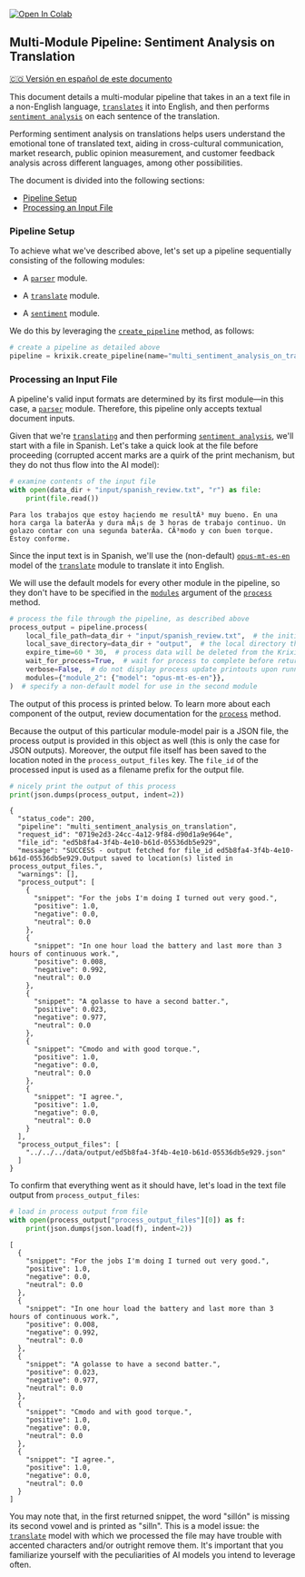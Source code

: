 <a href="https://colab.research.google.com/github/krixik-ai/krixik-docs/blob/main/docs/examples/multi_module_non_search_pipeline_examples/multi_sentiment_analysis_on_translation.ipynb" target="_parent"><img src="https://colab.research.google.com/assets/colab-badge.svg" alt="Open In Colab"/></a>

## Multi-Module Pipeline: Sentiment Analysis on Translation
[🇨🇴 Versión en español de este documento](https://krixik-docs.readthedocs.io/es-main/ejemplos/ejemplos_pipelines_multi_modulo_sin_busqueda/multi_analisis_de_sentimiento_sobre_traduccion/)

This document details a multi-modular pipeline that takes in an a text file in a non-English language, [`translates`](../../modules/ai_modules/translate_module.md) it into English, and then performs [`sentiment analysis`](../../modules/ai_modules/sentiment_module.md) on each sentence of the translation.

Performing sentiment analysis on translations helps users understand the emotional tone of translated text, aiding in cross-cultural communication, market research, public opinion measurement, and customer feedback analysis across different languages, among other possibilities.

The document is divided into the following sections:

- [Pipeline Setup](#pipeline-setup)
- [Processing an Input File](#processing-an-input-file)

### Pipeline Setup

To achieve what we've described above, let's set up a pipeline sequentially consisting of the following modules:

- A [`parser`](../../modules/support_function_modules/parser_module.md) module.

- A [`translate`](../../modules/ai_modules/translate_module.md) module.

- A [`sentiment`](../../modules/ai_modules/sentiment_module.md) module.

We do this by leveraging the [`create_pipeline`](../../system/pipeline_creation/create_pipeline.md) method, as follows:


```python
# create a pipeline as detailed above
pipeline = krixik.create_pipeline(name="multi_sentiment_analysis_on_translation", module_chain=["parser", "translate", "sentiment"])
```

### Processing an Input File

A pipeline's valid input formats are determined by its first module—in this case, a [`parser`](../../modules/support_function_modules/parser_module.md) module. Therefore, this pipeline only accepts textual document inputs.

Given that we're [`translating`](../../modules/ai_modules/translate_module.md) and then performing [`sentiment analysis`](../../modules/ai_modules/sentiment_module.md), we'll start with a file in Spanish. Let's take a quick look at the file before proceeding (corrupted accent marks are a quirk of the print mechanism, but they do not thus flow into the AI model):


```python
# examine contents of the input file
with open(data_dir + "input/spanish_review.txt", "r") as file:
    print(file.read())
```

    Para los trabajos que estoy haciendo me resultÃ³ muy bueno. En una hora carga la baterÃ­a y dura mÃ¡s de 3 horas de trabajo continuo. Un golazo contar con una segunda baterÃ­a. CÃ³modo y con buen torque. Estoy conforme.


Since the input text is in Spanish, we'll use the (non-default) [`opus-mt-es-en`](https://huggingface.co/Helsinki-NLP/opus-mt-es-en) model of the [`translate`](../../modules/ai_modules/translate_module.md) module to translate it into English.

We will use the default models for every other module in the pipeline, so they don't have to be specified in the [`modules`](../../system/parameters_processing_files_through_pipelines/process_method.md#selecting-models-via-the-modules-argument) argument of the [`process`](../../system/parameters_processing_files_through_pipelines/process_method.md) method.


```python
# process the file through the pipeline, as described above
process_output = pipeline.process(
    local_file_path=data_dir + "input/spanish_review.txt",  # the initial local filepath where the input file is stored
    local_save_directory=data_dir + "output",  # the local directory that the output file will be saved to
    expire_time=60 * 30,  # process data will be deleted from the Krixik system in 30 minutes
    wait_for_process=True,  # wait for process to complete before returning IDE control to user
    verbose=False,  # do not display process update printouts upon running code
    modules={"module_2": {"model": "opus-mt-es-en"}},
)  # specify a non-default model for use in the second module
```

The output of this process is printed below. To learn more about each component of the output, review documentation for the [`process`](../../system/parameters_processing_files_through_pipelines/process_method.md) method.

Because the output of this particular module-model pair is a JSON file, the process output is provided in this object as well (this is only the case for JSON outputs).  Moreover, the output file itself has been saved to the location noted in the `process_output_files` key.  The `file_id` of the processed input is used as a filename prefix for the output file.


```python
# nicely print the output of this process
print(json.dumps(process_output, indent=2))
```

    {
      "status_code": 200,
      "pipeline": "multi_sentiment_analysis_on_translation",
      "request_id": "0719e2d3-24cc-4a12-9f84-d90d1a9e964e",
      "file_id": "ed5b8fa4-3f4b-4e10-b61d-05536db5e929",
      "message": "SUCCESS - output fetched for file_id ed5b8fa4-3f4b-4e10-b61d-05536db5e929.Output saved to location(s) listed in process_output_files.",
      "warnings": [],
      "process_output": [
        {
          "snippet": "For the jobs I'm doing I turned out very good.",
          "positive": 1.0,
          "negative": 0.0,
          "neutral": 0.0
        },
        {
          "snippet": "In one hour load the battery and last more than 3 hours of continuous work.",
          "positive": 0.008,
          "negative": 0.992,
          "neutral": 0.0
        },
        {
          "snippet": "A golasse to have a second batter.",
          "positive": 0.023,
          "negative": 0.977,
          "neutral": 0.0
        },
        {
          "snippet": "Cmodo and with good torque.",
          "positive": 1.0,
          "negative": 0.0,
          "neutral": 0.0
        },
        {
          "snippet": "I agree.",
          "positive": 1.0,
          "negative": 0.0,
          "neutral": 0.0
        }
      ],
      "process_output_files": [
        "../../../data/output/ed5b8fa4-3f4b-4e10-b61d-05536db5e929.json"
      ]
    }


To confirm that everything went as it should have, let's load in the text file output from `process_output_files`:


```python
# load in process output from file
with open(process_output["process_output_files"][0]) as f:
    print(json.dumps(json.load(f), indent=2))
```

    [
      {
        "snippet": "For the jobs I'm doing I turned out very good.",
        "positive": 1.0,
        "negative": 0.0,
        "neutral": 0.0
      },
      {
        "snippet": "In one hour load the battery and last more than 3 hours of continuous work.",
        "positive": 0.008,
        "negative": 0.992,
        "neutral": 0.0
      },
      {
        "snippet": "A golasse to have a second batter.",
        "positive": 0.023,
        "negative": 0.977,
        "neutral": 0.0
      },
      {
        "snippet": "Cmodo and with good torque.",
        "positive": 1.0,
        "negative": 0.0,
        "neutral": 0.0
      },
      {
        "snippet": "I agree.",
        "positive": 1.0,
        "negative": 0.0,
        "neutral": 0.0
      }
    ]


You may note that, in the first returned snippet, the word "sillón" is missing its second vowel and is printed as "silln". This is a model issue: the [`translate`](../../modules/ai_modules/translate_module.md#available-models-in-the-translate-module) model with which we processed the file may have trouble with accented characters and/or outright remove them. It's important that you familiarize yourself with the peculiarities of AI models you intend to leverage often.
